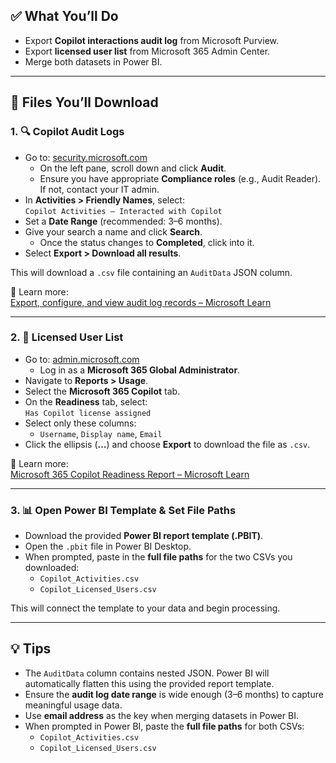 ## ✅ What You’ll Do

- Export **Copilot interactions audit log** from Microsoft Purview.
- Export **licensed user list** from Microsoft 365 Admin Center.
- Merge both datasets in Power BI.

---

## 📁 Files You’ll Download

### 1. 🔍 Copilot Audit Logs

- Go to: [security.microsoft.com](https://security.microsoft.com)
  - On the left pane, scroll down and click **Audit**.
  - Ensure you have appropriate **Compliance roles** (e.g., Audit Reader). If not, contact your IT admin.
- In **Activities > Friendly Names**, select:  
  `Copilot Activities – Interacted with Copilot`
- Set a **Date Range** (recommended: 3–6 months).
- Give your search a name and click **Search**.
  - Once the status changes to **Completed**, click into it.
- Select **Export > Download all results**.

This will download a `.csv` file containing an `AuditData` JSON column.

📖 Learn more:  
[Export, configure, and view audit log records – Microsoft Learn](https://learn.microsoft.com/en-us/purview/audit-log-export-records)

---

### 2. 👤 Licensed User List

- Go to: [admin.microsoft.com](https://admin.microsoft.com)
  - Log in as a **Microsoft 365 Global Administrator**.
- Navigate to **Reports > Usage**.
- Select the **Microsoft 365 Copilot** tab.
- On the **Readiness** tab, select:  
  `Has Copilot license assigned`
- Select only these columns:
  - `Username`, `Display name`, `Email`
- Click the ellipsis (**...**) and choose **Export** to download the file as `.csv`.

📖 Learn more:  
[Microsoft 365 Copilot Readiness Report – Microsoft Learn](https://learn.microsoft.com/en-us/microsoft-365/admin/activity-reports/microsoft-365-copilot-readiness?view=o365-worldwide)

---

### 3. 📊 Open Power BI Template & Set File Paths

- Download the provided **Power BI report template (.PBIT)**.
- Open the `.pbit` file in Power BI Desktop.
- When prompted, paste in the **full file paths** for the two CSVs you downloaded:
  - `Copilot_Activities.csv`
  - `Copilot_Licensed_Users.csv`

This will connect the template to your data and begin processing.

---

## 💡 Tips

- The `AuditData` column contains nested JSON. Power BI will automatically flatten this using the provided report template.
- Ensure the **audit log date range** is wide enough (3–6 months) to capture meaningful usage data.
- Use **email address** as the key when merging datasets in Power BI.
- When prompted in Power BI, paste the **full file paths** for both CSVs:  
  - `Copilot_Activities.csv`  
  - `Copilot_Licensed_Users.csv`
